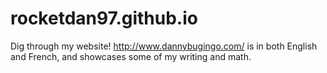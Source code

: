 # rocketdan97.github.io

Dig through my website! http://www.dannybugingo.com/ is in both English and French, and showcases some of my writing and math.
